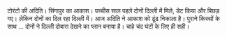 टोरंटो की अदिति। सिंगापुर का आकाश। पच्चीस साल पहले दोनों दिल्ली में मिले, डेट किया और बिछड़ गए। लेकिन दोनों का दिल रहा दिल्ली में। आज अदिति ने आकाश को ढूंढ निकाला है। पुराने किस्सों के साथ ... दोनों ने दिल्ली दोबारा देखने का प्लान बनाया है। चाहे चंद घंटों के लिए ही सही।
